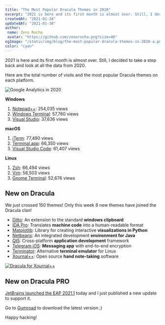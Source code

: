 ```yaml
---
title: "The Most Popular Dracula Themes in 2020"
excerpt: "2021 is here and its first month is almost over. Still, I decided to take a step back and look at all the data from 2020."
createdAt: "2021-01-28"
updatedAt: "2021-01-30"
author:
 name: Zeno Rocha
 avatar: "https://github.com/zenorocha.png?size=48"
ogImage: "/static/img/blog/the-most-popular-dracula-themes-in-2020-a.png"
color: "cyan"
---
```


2021 is here and its first month is almost over. Still, I decided to take a step back and look at all the data from 2020.

Here are the total number of visits and the most popular Dracula themes on each platform.

![Google Analytics in 2020](/static/img/blog/the-most-popular-dracula-themes-in-2020-a.png)

**Windows**

1. [Notepad++](/notepad-plus-plus): 254,035 views
2. [Windows Terminal](/windows-terminal): 57,760 views
3. [Visual Studio](/visual-studio): 37,636 views

**macOS**

1. [iTerm](/iterm): 77,490 views
2. [Terminal.app](/terminal): 66,350 views
3. [Visual Studio Code](/visual-studio-code): 61,407 views

**Linux**

1. [Zsh](/zsh): 66,494 views
2. [Vim](/vim): 58,503 views
3. [Gnome Terminal](/gnome-terminal): 52,676 views

## New on Dracula

We just crossed 150 themes! Only this week 8 new themes have joined the Dracula clan!

- [Ditto](/ditto): An extension to the standard **windows clipboard**
- [IDA Pro](/ida): Translates **machine code** into a human-readable format
- [Matplotlib](/matplotlib): Library for creating interactive **visualizations in Python**
- [Netbeans](/netbeans): An integrated development **environment for Java**
- [Qt5](/qt5): Cross-platform **application development** framework
- [Telegram iOS](/telegram-ios): **Messaging app** with end-to-end encryption
- [Terminator](/terminator): Alternative **terminal emulator** for Linux
- [Xournal++](/xournalpp): Open source **hand note-taking** software

[![Dracula for Xournal++](/static/img/blog/the-most-popular-dracula-themes-in-2020-b.png)](/xournalpp)

## New on Dracula PRO

[JetBrains launched the EAP 2021.1](https://blog.jetbrains.com/idea/2021/01/intellij-idea-2021-1-eap-1/) today and I just published a new update to support it.

Go to [Gumroad](https://gumroad.com) to download the latest version ;)

Happy hacking!
